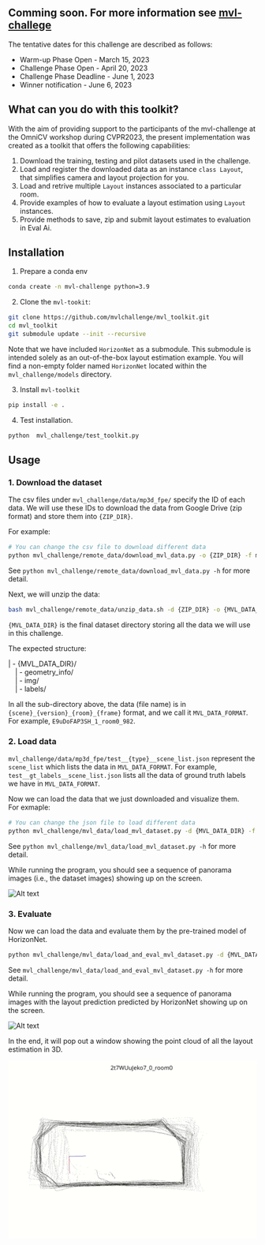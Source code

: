 ## Comming soon. For more information see [mvl-challege](https://mvlchallenge.github.io/)

The tentative dates for this challenge are described as follows: 
* Warm-up Phase Open - March 15, 2023
* Challenge Phase Open - April 20, 2023
* Challenge Phase Deadline - June 1, 2023
* Winner notification - June 6, 2023

## What can you do with this toolkit?

With the aim of providing support to the participants of the mvl-challenge at the OmniCV workshop during CVPR2023, the present implementation was created as a toolkit that offers the following capabilities:

1. Download the training, testing and pilot datasets used in the challenge. 
2. Load and register the downloaded data as an instance `class Layout`, that simplifies camera and layout projection for you. 
3. Load and retrive multiple `Layout` instances associated to a particular room. 
5. Provide examples of how to evaluate a layout estimation using `Layout` instances. 
6. Provide methods to save, zip and submit layout estimates to evaluation in Eval Ai. 

## Installation

1. Prepare a conda env

```bash
conda create -n mvl-challenge python=3.9
```
2. Clone the `mvl-tookit`:

```bash
git clone https://github.com/mvlchallenge/mvl_toolkit.git
cd mvl_toolkit
git submodule update --init --recursive
```

Note that we have included `HorizonNet` as a submodule. This submodule is intended solely as an out-of-the-box layout estimation example. You will find a non-empty folder named `HorizonNet` located within the `mvl_challenge/models` directory.


3. Install `mvl-toolkit`
```bash
pip install -e .
```

4. Test installation. 
```bash
python  mvl_challenge/test_toolkit.py
```

## Usage

### 1. Download the dataset
The csv files under `mvl_challenge/data/mp3d_fpe/` specify the ID of each data. We will use these IDs to download the data from Google Drive (zip format) and store them into `{ZIP_DIR}`.

For example:
```bash
# You can change the csv file to download different data
python mvl_challenge/remote_data/download_mvl_data.py -o {ZIP_DIR} -f mvl_challenge/data/mp3d_fpe/test__google_ids__mvl_data.csv
```
See `python mvl_challenge/remote_data/download_mvl_data.py -h` for more detail.

Next, we will unzip the data:
```bash
bash mvl_challenge/remote_data/unzip_data.sh -d {ZIP_DIR} -o {MVL_DATA_DIR}
```
`{MVL_DATA_DIR}` is the final dataset directory storing all the data we will use in this challenge.

The expected structure:   

| - {MVL_DATA_DIR}/  
&emsp;| - geometry_info/  
&emsp;| - img/  
&emsp;| - labels/  

In all the sub-directory above, the data (file name) is in `{scene}_{version}_{room}_{frame}` format, and we call it `MVL_DATA_FORMAT`. For example, `E9uDoFAP3SH_1_room0_982`.

### 2. Load data
`mvl_challenge/data/mp3d_fpe/test__{type}__scene_list.json` represent the `scene_list` which lists the data in `MVL_DATA_FORMAT`. For example, `test__gt_labels__scene_list.json` lists all the data of ground truth labels we have in `MVL_DATA_FORMAT`.

Now we can load the data that we just downloaded and visualize them.  
For exmaple:
```bash
# You can change the json file to load different data
python mvl_challenge/mvl_data/load_mvl_dataset.py -d {MVL_DATA_DIR} -f mvl_challenge/data/mp3d_fpe/test__gt_labels__scene_list.json
```

See `python mvl_challenge/mvl_data/load_mvl_dataset.py -h` for more detail.

While running the program, you should see a sequence of panorama images (i.e., the dataset images) showing up on the screen.

![Alt text](markdown/toolkit_load_data.gif)

### 3. Evaluate
Now we can load the data and evaluate them by the pre-trained model of HorizonNet.
```bash
python mvl_challenge/mvl_data/load_and_eval_mvl_dataset.py -d {MVL_DATA_DIR} -f mvl_challenge/data/mp3d_fpe/test__mp3d_fpe__scene_list.json
```

See `mvl_challenge/mvl_data/load_and_eval_mvl_dataset.py -h` for more detail.

While running the program, you should see a sequence of panorama images with the layout prediction predicted by HorizonNet showing up on the screen.

![Alt text](markdown/toolkit_evaluate.gif)

In the end, it will pop out a window showing the point cloud of all the layout estimation in 3D.

![Alt text](markdown/toolkit_point_cloud.gif)
